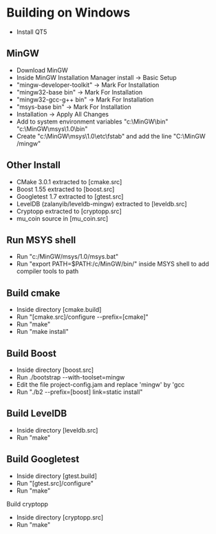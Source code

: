 # Building on Windows
* Install QT5

## MinGW
* Download MinGW
* Inside MinGW Installation Manager install -> Basic Setup
* "mingw-developer-toolkit" -> Mark For Installation
* "mingw32-base bin" -> Mark For Installation
* "mingw32-gcc-g++ bin" -> Mark For Installation
* "msys-base bin" -> Mark For Installation
* Installation -> Apply All Changes
* Add to system environment variables "c:\MinGW\bin" "c:\MinGW\msys\1.0\bin"
* Create "c:\MinGW\msys\1.0\etc\fstab" and add the line "C:\MinGW /mingw"

## Other Install
* CMake 3.0.1 extracted to [cmake.src]
* Boost 1.55 extracted to [boost.src]
* Googletest 1.7 extracted to [gtest.src]
* LevelDB (zalanyib/leveldb-mingw) extracted to [leveldb.src]
* Cryptopp extracted to [cryptopp.src]
* mu_coin source in [mu_coin.src]

## Run MSYS shell
* Run "c:/MinGW/msys/1.0/msys.bat"
* Run "export PATH=$PATH:/c/MinGW/bin/" inside MSYS shell to add compiler tools to path

## Build cmake
* Inside directory [cmake.build]
* Run "[cmake.src]/configure --prefix=[cmake]"
* Run "make"
* Run "make install"

## Build Boost
* Inside directory [boost.src]
* Run ./bootstrap --with-toolset=mingw
* Edit the file project-config.jam and replace 'mingw' by 'gcc
* Run "./b2 --prefix=[boost] link=static install"

## Build LevelDB
* Inside directory [leveldb.src]
* Run "make"

## Build Googletest
* Inside directory [gtest.build]
* Run "[gtest.src]/configure"
* Run "make"

Build cryptopp
* Inside directory [cryptopp.src]
* Run "make"


